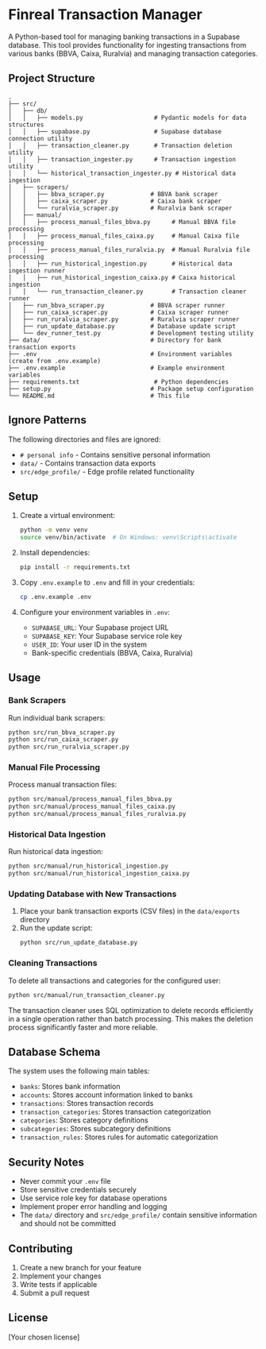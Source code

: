 # Finreal Transaction Manager

A Python-based tool for managing banking transactions in a Supabase database. This tool provides functionality for ingesting transactions from various banks (BBVA, Caixa, Ruralvia) and managing transaction categories.

## Project Structure

```
.
├── src/
│   ├── db/
│   │   ├── models.py                    # Pydantic models for data structures
│   │   ├── supabase.py                  # Supabase database connection utility
│   │   ├── transaction_cleaner.py       # Transaction deletion utility
│   │   ├── transaction_ingester.py      # Transaction ingestion utility
│   │   └── historical_transaction_ingester.py # Historical data ingestion
│   ├── scrapers/
│   │   ├── bbva_scraper.py             # BBVA bank scraper
│   │   ├── caixa_scraper.py            # Caixa bank scraper
│   │   └── ruralvia_scraper.py         # Ruralvia bank scraper
│   ├── manual/
│   │   ├── process_manual_files_bbva.py      # Manual BBVA file processing
│   │   ├── process_manual_files_caixa.py     # Manual Caixa file processing
│   │   ├── process_manual_files_ruralvia.py  # Manual Ruralvia file processing
│   │   ├── run_historical_ingestion.py       # Historical data ingestion runner
│   │   ├── run_historical_ingestion_caixa.py # Caixa historical ingestion
│   │   └── run_transaction_cleaner.py        # Transaction cleaner runner
│   ├── run_bbva_scraper.py             # BBVA scraper runner
│   ├── run_caixa_scraper.py            # Caixa scraper runner
│   ├── run_ruralvia_scraper.py         # Ruralvia scraper runner
│   ├── run_update_database.py          # Database update script
│   └── dev_runner_test.py              # Development testing utility
├── data/                               # Directory for bank transaction exports
├── .env                                # Environment variables (create from .env.example)
├── .env.example                        # Example environment variables
├── requirements.txt                     # Python dependencies
├── setup.py                            # Package setup configuration
└── README.md                           # This file
```

## Ignore Patterns

The following directories and files are ignored:

- `# personal info` - Contains sensitive personal information
- `data/` - Contains transaction data exports
- `src/edge_profile/` - Edge profile related functionality

## Setup

1. Create a virtual environment:
   ```bash
   python -m venv venv
   source venv/bin/activate  # On Windows: venv\Scripts\activate
   ```

2. Install dependencies:
   ```bash
   pip install -r requirements.txt
   ```

3. Copy `.env.example` to `.env` and fill in your credentials:
   ```bash
   cp .env.example .env
   ```

4. Configure your environment variables in `.env`:
   - `SUPABASE_URL`: Your Supabase project URL
   - `SUPABASE_KEY`: Your Supabase service role key
   - `USER_ID`: Your user ID in the system
   - Bank-specific credentials (BBVA, Caixa, Ruralvia)

## Usage

### Bank Scrapers

Run individual bank scrapers:
```bash
python src/run_bbva_scraper.py
python src/run_caixa_scraper.py
python src/run_ruralvia_scraper.py
```

### Manual File Processing

Process manual transaction files:
```bash
python src/manual/process_manual_files_bbva.py
python src/manual/process_manual_files_caixa.py
python src/manual/process_manual_files_ruralvia.py
```

### Historical Data Ingestion

Run historical data ingestion:
```bash
python src/manual/run_historical_ingestion.py
python src/manual/run_historical_ingestion_caixa.py
```

### Updating Database with New Transactions

1. Place your bank transaction exports (CSV files) in the `data/exports` directory
2. Run the update script:
   ```bash
   python src/run_update_database.py
   ```

### Cleaning Transactions

To delete all transactions and categories for the configured user:
```bash
python src/manual/run_transaction_cleaner.py
```

The transaction cleaner uses SQL optimization to delete records efficiently in a single operation rather than batch processing. This makes the deletion process significantly faster and more reliable.

## Database Schema

The system uses the following main tables:
- `banks`: Stores bank information
- `accounts`: Stores account information linked to banks
- `transactions`: Stores transaction records
- `transaction_categories`: Stores transaction categorization
- `categories`: Stores category definitions
- `subcategories`: Stores subcategory definitions
- `transaction_rules`: Stores rules for automatic categorization

## Security Notes

- Never commit your `.env` file
- Store sensitive credentials securely
- Use service role key for database operations
- Implement proper error handling and logging
- The `data/` directory and `src/edge_profile/` contain sensitive information and should not be committed

## Contributing

1. Create a new branch for your feature
2. Implement your changes
3. Write tests if applicable
4. Submit a pull request

## License

[Your chosen license]

